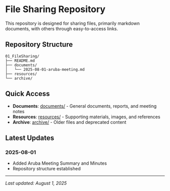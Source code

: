 # File Sharing Repository

This repository is designed for sharing files, primarily markdown documents, with others through easy-to-access links.

## Repository Structure

```
01_FileSharing/
├── README.md
├── documents/
│   └── 2025-08-01-aruba-meeting.md
├── resources/
└── archive/
```

## Quick Access

- **Documents**: [documents/](./documents/) - General documents, reports, and meeting notes
- **Resources**: [resources/](./resources/) - Supporting materials, images, and references
- **Archive**: [archive/](./archive/) - Older files and deprecated content

## Latest Updates

### 2025-08-01
- Added Aruba Meeting Summary and Minutes
- Repository structure established

---

*Last updated: August 1, 2025*
